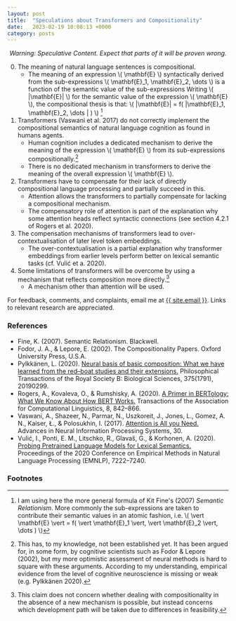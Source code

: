 ```yaml
---
layout: post
title:  "Speculations about Transformers and Compositionality"
date:   2023-02-19 10:08:13 +0000
category: posts
---
```


<center><em>Warning: Speculative Content. Expect that parts of it will be proven wrong.</em></center>

0. The meaning of natural language sentences is compositional.
   - The meaning of an expression \\( \mathbf{E} \\) syntactically derived from the sub-expressions \\(  \mathbf{E}_1,  \mathbf{E}_2, \dots \\)  is a function of the semantic value of the sub-expressions
   Writing \\( |\mathbf{E}| \\) for the semantic value of the expression \\( \mathbf{E} \\), the compositional thesis is that:  \\( |\mathbf{E}| = f( |\mathbf{E}_1,  \mathbf{E}_2, \dots | ) \\) [^1]
1. Transformers (Vaswani et al. 2017) do not correctly implement the compositional semantics of natural language cognition as found in humans agents.
   - Human cognition includes a dedicated mechanism to derive the meaning of the expression  \\( \mathbf{E} \\) from its sub-expressions compositionally.[^2]
   - There is no dedicated mechanism in transformers to derive the meaning of the overall expression \\( \mathbf{E} \\).
2. Transformers have to compensate for their lack of directly compositional language processing and partially succeed in this.
   - Attention allows the transformers to partially compensate for lacking a compositional mechanism.
   - The compensatory role of attention is part of the explanation why some attention heads reflect syntactic connections (see section 4.2.1 of Rogers et al. 2020).
3. The compensation mechanisms of transformers lead to over-contextualisation of later level token embeddings.
   - The over-contextualisation is a partial explanation why transformer embeddings from earlier levels perform better on lexical semantic tasks (cf. Vulić et a. 2020).
4. Some limitations of transformers will be overcome by using a mechanism that reflects composition more directly.[^3]
   - A mechanism other than attention will be used.

For feedback, comments, and complaints, email me at  <a href="mailto:{{site.email}}">{{ site.email }}</a>. Links to relevant research are appreciated.

### References

- Fine, K. (2007). Semantic Relationism. Blackwell.
- Fodor, J. A., & Lepore, E. (2002). The Compositionality Papers. Oxford University Press, U.S.A.
- Pylkkänen, L. (2020). [Neural basis of basic composition: What we have learned from the red–boat studies and their extensions.](https://doi.org/10.1098/rstb.2019.0299) Philosophical Transactions of the Royal Society B: Biological Sciences, 375(1791), 20190299.
- Rogers, A., Kovaleva, O., & Rumshisky, A. (2020). [A Primer in BERTology: What We Know About How BERT Works.](https://doi.org/10.1162/tacl_a_00349) Transactions of the Association for Computational Linguistics, 8, 842–866.
- Vaswani, A., Shazeer, N., Parmar, N., Uszkoreit, J., Jones, L., Gomez, A. N., Kaiser, Ł., & Polosukhin, I. (2017). [Attention is All you Need.](https://papers.nips.cc/paper/2017/hash/3f5ee243547dee91fbd053c1c4a845aa-Abstract.html) Advances in Neural Information Processing Systems, 30.
- Vulić, I., Ponti, E. M., Litschko, R., Glavaš, G., & Korhonen, A. (2020). [Probing Pretrained Language Models for Lexical Semantics.](https://doi.org/10.18653/v1/2020.emnlp-main.586) Proceedings of the 2020 Conference on Empirical Methods in Natural Language Processing (EMNLP), 7222–7240.


### Footnotes

[^1]: I am using here the more general formula of Kit Fine's (2007) _Semantic Relationism_. More commonly the sub-expressions are taken to contribute their semantic values in an atomic fashion, i.e. \\( \vert \mathbf{E} \vert = f( \vert \mathbf{E}_1 \vert,  \vert \mathbf{E}_2 \vert, \dots  ) \\)

[^2]: This has, to my knowledge, not been established yet. It has been argued for, in some form, by cognitive scientists such as Fodor & Lepore (2002), but my more optimistic assessment of neural methods is hard to square with these arguments. According to my understanding, empirical evidence from the level of cognitive neuroscience is missing or weak (e.g. Pylkkänen 2020).

[^3]: This claim does not concern whether dealing with compositionality in the absence of a new mechanism is possible, but instead concerns which development path will be taken due to differences in feasibility.
